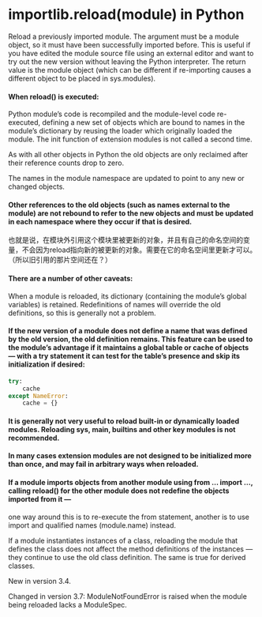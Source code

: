 # importlib.reload(module) in Python

Reload a previously imported module. The argument must be a module object, so it must have been successfully imported before. This is useful if you have edited the module source file using an external editor and want to try out the new version without leaving the Python interpreter. The return value is the module object (which can be different if re-importing causes a different object to be placed in sys.modules).

#### When reload() is executed:

Python module’s code is recompiled and the module-level code re-executed, defining a new set of objects which are bound to names in the module’s dictionary by reusing the loader which originally loaded the module. The init function of extension modules is not called a second time.

As with all other objects in Python the old objects are only reclaimed after their reference counts drop to zero.


The names in the module namespace are updated to point to any new or changed objects.

#### Other references to the old objects (such as names external to the module) are not rebound to refer to the new objects and must be updated in each namespace where they occur if that is desired.
也就是说，在模块外引用这个模块里被更新的对象，并且有自己的命名空间的变量，不会因为reload指向新的被更新的对象。需要在它的命名空间里更新才可以。（所以旧引用的那片空间还在？）

#### There are a number of other caveats:

When a module is reloaded, its dictionary (containing the module’s global variables) is retained. Redefinitions of names will override the old definitions, so this is generally not a problem. 
#### If the new version of a module does not define a name that was defined by the old version, the old definition remains. This feature can be used to the module’s advantage if it maintains a global table or cache of objects — with a try statement it can test for the table’s presence and skip its initialization if desired:
```python
try:
    cache
except NameError:
    cache = {}
```

#### It is generally not very useful to reload built-in or dynamically loaded modules. Reloading sys, __main__, builtins and other key modules is not recommended. 

#### In many cases extension modules are not designed to be initialized more than once, and may fail in arbitrary ways when reloaded.

#### If a module imports objects from another module using from … import …, calling reload() for the other module does not redefine the objects imported from it — 
one way around this is to re-execute the from statement, another is to use import and qualified names (module.name) instead.

If a module instantiates instances of a class, reloading the module that defines the class does not affect the method definitions of the instances — they continue to use the old class definition. The same is true for derived classes.

New in version 3.4.

Changed in version 3.7: ModuleNotFoundError is raised when the module being reloaded lacks a ModuleSpec.

